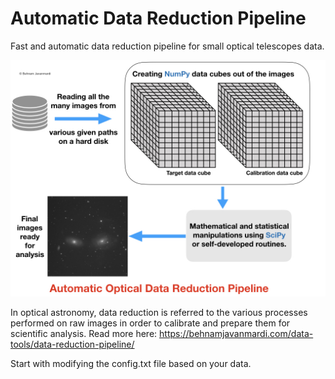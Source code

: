 # Automatic Data Reduction Pipeline
Fast and automatic data reduction pipeline for small optical telescopes data.

<p align="center">
<img src="data_reduction_pipeline.jpeg" width="600" />
</p>

In optical astronomy, data reduction is referred to the various processes performed on raw images in order to calibrate and prepare them for scientific analysis. Read more here: https://behnamjavanmardi.com/data-tools/data-reduction-pipeline/


Start with modifying the config.txt file based on your data.
